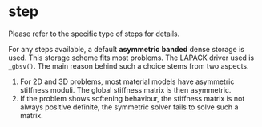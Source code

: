 # step

Please refer to the specific type of steps for details.

For any steps available, a default **asymmetric** **banded** dense storage is used. This storage scheme fits most problems. The LAPACK driver used is `_gbsv()`. The main reason behind such a choice stems from two aspects.

1. For 2D and 3D problems, most material models have asymmetric stiffness moduli. The global stiffness matrix is then asymmetric.
2. If the problem shows softening behaviour, the stiffness matrix is not always positive definite, the symmetric solver fails to solve such a matrix.
